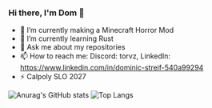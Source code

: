 ### Hi there, I'm Dom 👋

- 🔭 I’m currently making a Minecraft Horror Mod
- 🌱 I’m currently learning Rust
- 💬 Ask me about my repositories
- 📫 How to reach me: Discord: torvz, LinkedIn: https://www.linkedin.com/in/dominic-streif-540a99294
- ⚡ Calpoly SLO 2027

![Anurag's GitHub stats](https://github-readme-stats.vercel.app/api?username=dbstreif&show_icons=true&theme=tokyonight)
![Top Langs](https://github-readme-stats.vercel.app/api/top-langs/?username=dbstreif&show_icons=true&theme=tokyonight)
